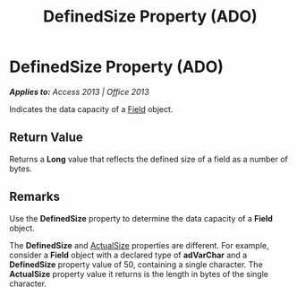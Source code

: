 ﻿---
title: DefinedSize Property (ADO)
TOCTitle: DefinedSize Property (ADO)
ms:assetid: 8d6db4c9-fbdc-9fcd-63f0-bd677c5ebcf6
ms:mtpsurl: https://msdn.microsoft.com/en-us/library/JJ249619(v=office.15)
ms:contentKeyID: 48546257
ms.date: 09/18/2015
mtps_version: v=office.15
---

# DefinedSize Property (ADO)


_**Applies to:** Access 2013 | Office 2013_

Indicates the data capacity of a [Field](field-object-ado.md) object.

## Return Value

Returns a **Long** value that reflects the defined size of a field as a number of bytes.

## Remarks

Use the **DefinedSize** property to determine the data capacity of a **Field** object.

The **DefinedSize** and [ActualSize](actualsize-property-ado.md) properties are different. For example, consider a **Field** object with a declared type of **adVarChar** and a **DefinedSize** property value of 50, containing a single character. The **ActualSize** property value it returns is the length in bytes of the single character.

